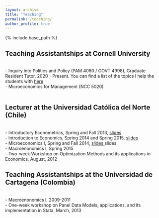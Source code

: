 ```yaml
---
layout: archive
title: "Teaching"
permalink: /teaching/
author_profile: true
---
```


{% include base_path %}

<p id="1.5-spaced" style="line-height: 150%;">
<h2> Teaching Assistantships at Cornell University</h2><br>
<div> - Inquiry into Politics and Policy (PAM 4060 / GOVT 4998), Graduate Resident Tutor, 2020 - Present. You can find a list of the topics I help the students with <a href="https://github.com/AndresCastanoZuluaga/AndresCastanoZuluaga.github.io/blob/master/files/List_Topics_CIW.pdf"> here </a>
</div>
<div> - Microeconomics for Management (NCC 5020)</div><br>
</p>

<p id="1.5-spaced" style="line-height: 150%;">
<h2> Lecturer at the Universidad Católica del Norte (Chile)</h2><br>
<div> - Introductory Econometrics, Spring and Fall 2013,  <a href="https://github.com/AndresCastanoZuluaga/Teaching/tree/main/3%20Econometrics%20I%20UCN"> slides </a> </div>
<div> - Introduction to Economics, Spring 2014 and Spring 2015, <a href="https://github.com/AndresCastanoZuluaga/Teaching/tree/main/1%20Introductory%20Economics%20UCN"> slides </a> </div>
<div> - Microeconomics I, Spring and Fall 2014, <a href="https://github.com/AndresCastanoZuluaga/Teaching/tree/main/2%20Microeconomics%20I%20UCN"> slides </a> slides </div>
<div> - Macroenonomics I, Spring 2015 </div>
<div> - Two-week Workshop on Optimization Methods and its applications in Economics, August, 2012 </div>
</p>
	
<p id="1.5-spaced" style="line-height: 150%;">
<h2> Teaching Assistantships at the Universidad de Cartagena (Colombia)</h2><br>
<div> - Macroenonomics I, 2009-2011</div>
<div> - One-week workshop on Panel Data Models, applications, and its implementation in Stata, March, 2013 </div>
</p>
